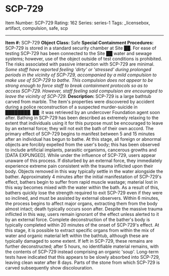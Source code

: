 # SCP-729
Item Number: SCP-729
Rating: 162
Series: series-1
Tags: _licensebox, artifact, compulsion, safe, scp

---

**Item #:** SCP-729
**Object Class:** Safe
**Special Containment Procedures:** SCP-729 is stored in a standard security chamber at Site ██. For ease of testing SCP-729 has been connected to the Site ██ water and sewage systems; however, use of the object outside of test conditions is prohibited. The risks associated with passive interaction with SCP-729 are minimal. _Some staff have reported feeling 'dirty' or 'stressed' during prolonged periods in the vicinity of SCP-729, accompanied by a mild compulsion to make use of SCP-729 to bathe. This compulsion does not appear to be strong enough to force staff to break containment protocols so as to access SCP-729. However, staff feeling said compulsion are encouraged to leave the vicinity of SCP-729._
**Description:** SCP-729 is a large bathtub carved from marble. The item's properties were discovered by accident during a police reconstruction of a suspected murder-suicide in ████████, ██; it was retrieved by an undercover Foundation agent soon after.
Bathing in SCP-729 has been described as extremely relaxing to the extent that individuals using it for this purpose must be encouraged to leave by an external force; they will not exit the bath of their own accord. The primary effect of SCP-729 begins to manifest between 5 and 15 minutes after an individual has begun to bathe. At this stage, all foreign or abnormal objects are forcibly expelled from the user's body; this has been observed to include artificial implants, parasitic organisms, cancerous growths and [DATA EXPUNGED]. While under the influence of SCP-729, users appear unaware of this process. If disturbed by an external force, they immediately experience extreme pain consistent with the trauma inflicted upon their body. Objects removed in this way typically settle in the water alongside the bather.
Approximately 4 minutes after the initial manifestation of SCP-729's effect, bathers begin to suffer from rapid muscle wastage; material lost in this way becomes mixed with the water within the bath. As a result of this, bathers quickly lose the strength required to exit SCP-729 even if they were so inclined, and must be assisted by external observers. Within 6 minutes, the process begins to affect major organs, extracting them from the body almost intact; death typically occurs soon after. Despite the massive trauma inflicted in this way, users remain ignorant of the effect unless alerted to it by an external force.
Complete deconstruction of the bather's body is typically completed within 20 minutes of the onset of SCP-729's effect. At this stage, it is possible to extract specific organs from within the mix of water and organic material left within the bathtub, although these are typically damaged to some extent. If left in SCP-729, these remains are further deconstructed; after 5 hours, no identifiable material remains, with the contents of SCP-729 instead comprising an organic 'soup'. Long-term tests have indicated that this appears to be slowly absorbed into SCP-729, leaving clean water after 8 days. Parts of the stone from which SCP-729 is carved subsequently show discolouration.